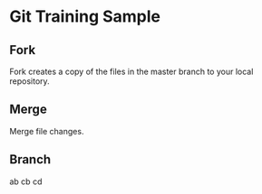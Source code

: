 # Git Training Sample

## Fork
Fork creates a copy of the files in the master branch to your local repository.

## Merge
Merge file changes.

## Branch
ab
cb
cd
